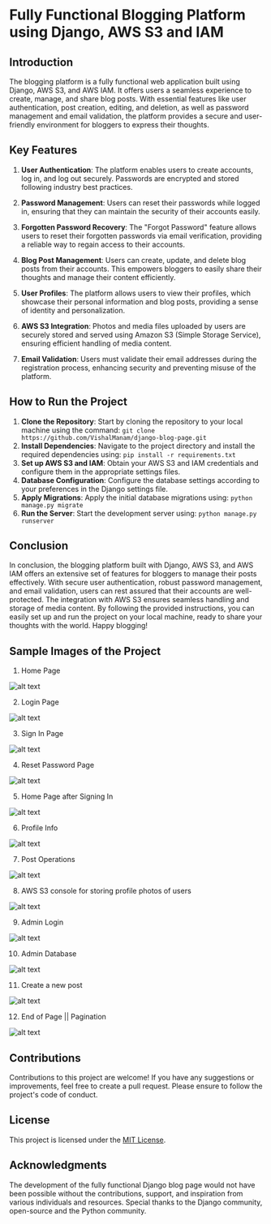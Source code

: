 # Fully Functional Blogging Platform using Django, AWS S3 and IAM

## Introduction
The blogging platform is a fully functional web application built using Django, AWS S3, and AWS IAM. It offers users a seamless experience to create, manage, and share blog posts. With essential features like user authentication, post creation, editing, and deletion, as well as password management and email validation, the platform provides a secure and user-friendly environment for bloggers to express their thoughts.

## Key Features
1. **User Authentication**: The platform enables users to create accounts, log in, and log out securely. Passwords are encrypted and stored following industry best practices.

2. **Password Management**: Users can reset their passwords while logged in, ensuring that they can maintain the security of their accounts easily.

3. **Forgotten Password Recovery**: The "Forgot Password" feature allows users to reset their forgotten passwords via email verification, providing a reliable way to regain access to their accounts.

4. **Blog Post Management**: Users can create, update, and delete blog posts from their accounts. This empowers bloggers to easily share their thoughts and manage their content efficiently.

5. **User Profiles**: The platform allows users to view their profiles, which showcase their personal information and blog posts, providing a sense of identity and personalization.

6. **AWS S3 Integration**: Photos and media files uploaded by users are securely stored and served using Amazon S3 (Simple Storage Service), ensuring efficient handling of media content.

7. **Email Validation**: Users must validate their email addresses during the registration process, enhancing security and preventing misuse of the platform.

## How to Run the Project
1. **Clone the Repository**: Start by cloning the repository to your local machine using the command: `git clone https://github.com/VishalManam/django-blog-page.git`
2. **Install Dependencies**: Navigate to the project directory and install the required dependencies using: `pip install -r requirements.txt`
3. **Set up AWS S3 and IAM**: Obtain your AWS S3 and IAM credentials and configure them in the appropriate settings files.
4. **Database Configuration**: Configure the database settings according to your preferences in the Django settings file.
5. **Apply Migrations**: Apply the initial database migrations using: `python manage.py migrate`
6. **Run the Server**: Start the development server using: `python manage.py runserver`


## Conclusion
In conclusion, the blogging platform built with Django, AWS S3, and AWS IAM offers an extensive set of features for bloggers to manage their posts effectively. With secure user authentication, robust password management, and email validation, users can rest assured that their accounts are well-protected. The integration with AWS S3 ensures seamless handling and storage of media content. By following the provided instructions, you can easily set up and run the project on your local machine, ready to share your thoughts with the world. Happy blogging!

## Sample Images of the Project
1. Home Page

![alt text](https://raw.githubusercontent.com/VishalManam/django-blog-page/main/images/Screenshot%20(52).png)

2. Login Page

![alt text](https://raw.githubusercontent.com/VishalManam/django-blog-page/main/images/Screenshot%20(53).png)

3. Sign In Page

![alt text](https://raw.githubusercontent.com/VishalManam/django-blog-page/main/images/Screenshot%20(54).png)

4. Reset Password Page

![alt text](https://raw.githubusercontent.com/VishalManam/django-blog-page/main/images/Screenshot%20(55).png)

5. Home Page after Signing In

![alt text](https://raw.githubusercontent.com/VishalManam/django-blog-page/main/images/Screenshot%20(56).png)

6. Profile Info

![alt text](https://raw.githubusercontent.com/VishalManam/django-blog-page/main/images/Screenshot%20(57).png)

7. Post Operations

![alt text](https://raw.githubusercontent.com/VishalManam/django-blog-page/main/images/Screenshot%20(58).png)

8. AWS S3 console for storing profile photos of users

![alt text](https://raw.githubusercontent.com/VishalManam/django-blog-page/main/images/Screenshot%20(59).png)

9. Admin Login

![alt text](https://raw.githubusercontent.com/VishalManam/django-blog-page/main/images/Screenshot%20(60).png)

10. Admin Database

![alt text](https://raw.githubusercontent.com/VishalManam/django-blog-page/main/images/Screenshot%20(61).png)

11. Create a new post

![alt text](https://raw.githubusercontent.com/VishalManam/django-blog-page/main/images/Screenshot%20(62).png)

12. End of Page || Pagination

![alt text](https://raw.githubusercontent.com/VishalManam/django-blog-page/main/images/Screenshot%20(63).png)

## Contributions

Contributions to this project are welcome! If you have any suggestions or improvements, feel free to create a pull request. Please ensure to follow the project's code of conduct.

## License

This project is licensed under the [MIT License](LICENSE).

## Acknowledgments

The development of the fully functional Django blog page would not have been possible without the contributions, support, and inspiration from various individuals and resources. Special thanks to the Django community, open-source and the Python community.

